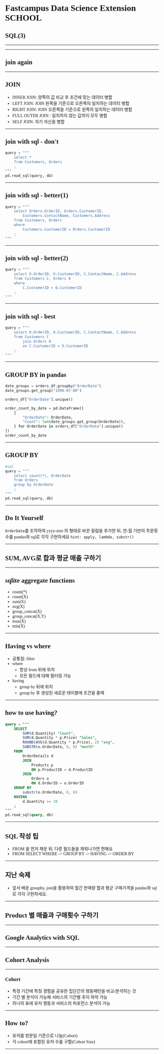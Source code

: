 # Fastcampus Data Science Extension SCHOOL
## SQL(3)

---
<!--
page_number: true
$size: A4
footer : fastcampus 데이터 사이언스 Extension 스쿨, Wooyoung Choi, 2018
-->

---
## join again

---
## JOIN
- INNER JOIN: 양쪽의 값 비교 후 조건에 맞는 데이터 병합
- LEFT JOIN: JOIN 왼쪽을 기준으로 오른쪽의 일치하는 데이터 병합
- RIGHT JOIN: JOIN 오른쪽을 기준으로 왼쪽의 일치하는 데이터 병합
- FULL OUTER JOIN : 일치하지 않는 값까지 모두 병합
- SELF JOIN: 자기 자신을 병합

---
## join with sql - don't
```python
query = """
    select *
    from Customers, Orders
    ;
"""
pd.read_sql(query, db)
```


---
## join with sql - better(1)
```python
query = """
    select Orders.OrderID, Orders.CustomerID, 
    	Customers.ContactName, Customers.Address
    from Customers, Orders
    where
        Customers.CustomerID = Orders.CustomerID
    ;
"""

```

---
## join with sql - better(2)
```python
query = """
    select O.OrderID, O.CustomerID, C.ContactName, C.Address
    from Customers C, Orders O
    where
        C.CustomerID = O.CustomerID
    ;
"""
```

---
## join with sql - best
```python
query = """
    select O.OrderID, O.CustomerID, C.ContactName, C.Address
    from Customers C
        join Orders O
        on C.CustomerID = O.CustomerID
    ;
"""
```


---
## GROUP BY in pandas
```python
date_groups = orders_df.groupby("OrderDate")
date_groups.get_group("1996-07-08")

orders_df["OrderDate"].unique()
```

```python
order_count_by_date = pd.DataFrame([
    {
        "OrderDate": OrderDate,
        "Count": len(date_groups.get_group(OrderDate)),
    } for OrderDate in orders_df["OrderDate"].unique()
])
order_count_by_date
```

---
## GROUP BY
```python
#sql
query = """
    select count(*), OrderDate
    from Orders
    group by OrderDate
    ;
"""
pd.read_sql(query, db)
```

---
## Do It Yourself
`OrderDate`를 조작하여 yyyy-mm 의 형태로 바꾼 컬럼을 추가한 뒤, 연-월 기반의 주문횟수를 pandas와 sql로 각각 구현하세요
`hint: apply, lambda, substr()`

---
## SUM, AVG로 합과 평균 매출 구하기

---
## sqlite aggregate functions

- count(*)
- count(X)
- sum(X)
- avg(X)
- group_concat(X)
- group_concat(X,Y)
- max(X)
- min(X)

---
## Having vs where
- 공통점: filter
- where
	- 항상 from 뒤에 위치
	- 모든 필드에 대해 필터링 가능
- having
	- group by 뒤에 위치
	- group by 후 생성된 새로운 테이블에 조건을 줄때

---
## how to use having?
```sql
query = """
    SELECT 
        SUM(d.Quantity) "Count", 
        SUM(d.Quantity * p.Price) "Sales", 
        ROUND(AVG(d.Quantity * p.Price), 2) "avg",
        SUBSTR(o.OrderDate, 0, 8) "month" 
    FROM 
        OrderDetails d
        JOIN
            Products p
            ON p.ProductID = d.ProductID
        JOIN
            Orders o
            ON d.OrderID = o.OrderID
    GROUP BY
        substr(o.OrderDate, 0, 8)
    HAVING
        d.Quantity >= 20
    ;
"""
pd.read_sql(query, db)
```

---
## SQL 작성 팁
- FROM 을 먼저 채운 뒤, 다른 필드들을 채워나가면 편해요
- FROM SELECT WHERE -> GROUP BY -> HAVING -> ORDER BY

---
## 지난 숙제
- 앞서 배운 groupby, join을 활용하여 월간 판매량 합과 평균 구매가격을 pandas와 sql로 각각 구현하세요.

---
## Product 별 매출과 구매횟수 구하기

---
## Google Analytics with SQL

---
## Cohort Analysis

---
### Cohort
- 특정 기간에 특정 경험을 공유한 집단간의 행동패턴을 비교/분석하는 것
- 기간 별 분석이 가능해 서비스의 기간별 추이 파악 가능
- 하나의 표에 유저 행동과 서비스의 퍼포먼스 분석이 가능

---
## How to?
- 유저를 방문일 기준으로 나눔(Cohort)
- 각 cohort에 포함된 유저 수를 구함(Cohort Size)

---
<link href="https://fonts.googleapis.com/css?family=Nanum+Gothic:400,800" rel="stylesheet">
<link rel='stylesheet' href='//cdn.jsdelivr.net/npm/hack-font@3.3.0/build/web/hack-subset.css'>

<style>
h1,h2,h3,h4,h5,h6,
p,li, dd {
font-family: 'Nanum Gothic', Gothic;
}
span, pre {
font-family: Hack, monospace;
}
</style>